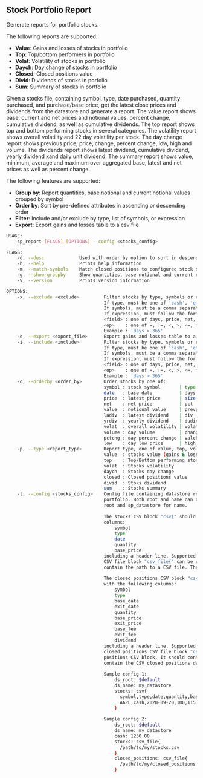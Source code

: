 ## Stock Portfolio Report
Generate reports for portfolio stocks.

The following reports are supported:
- **Value**: Gains and losses of stocks in portfolio
- **Top**: Top/bottom performers in portfolio
- **Volat**: Volatility of stocks in portfolio
- **Daych**: Day change of stocks in portfolio
- **Closed**: Closed positions value
- **Divid**: Dividends of stocks in porfolio
- **Sum**: Summary of stocks in portfolio

Given a stocks file, containing symbol, type, date purchased, quantity purchased, and purchase/base price,
get the latest close prices and dividends from the datastore and generate a report. The value report shows base,
current and net prices and notional values, percent change, cumulative dividend, as well as cumulative dividends.
The top report shows top and bottom performing stocks in several categories. The volatility report shows overall
volatility and 22 day volatility per stock. The day change report shows previous price, price, change, percent
change, low, high and volume. The dividends report shows latest dividend, cumulative dividend, yearly dividend
xand daily unit dividend. The summary report shows value, minimum, average and maximum over aggregated base,
latest and net prices as well as percent change.

The following features are supported:
- **Group by**: Report quantities, base notional and current notional values grouped by symbol
- **Order by**: Sort by pre-defined attributes in ascending or descending order
- **Filter**: Include and/or exclude by type, list of symbols, or expression
- **Export**: Export gains and losses table to a csv file

```bash
USAGE:
    sp_report [FLAGS] [OPTIONS] --config <stocks_config>

FLAGS:
    -d, --desc             Used with order by option to sort in descending order
    -h, --help             Prints help information
    -m, --match-symbols    Match closed positions to configured stock symbols post filtering and ordering
    -g, --show-groupby     Show quantities, base notional and current notional values grouped by symbol
    -V, --version          Prints version information

OPTIONS:
    -x, --exclude <exclude>         Filter stocks by type, symbols or expression;
                                    If type, must be one of 'cash', 'etf', or 'index'.
                                    If symbols, must be a comma separated list of symbol names.
                                    If expression, must follow the format '<field> <op> <value>', where:
                                    <field> : one of days, price, net, pct, div, size, value
                                    <op>    : one of =, !=, <, >, <=, >=
                                    Example : 'days > 365'
    -e, --export <export_file>      Export gains and losses table to a csv file
    -i, --include <include>         Filter stocks by type, symbols or expression;
                                    If type, must be one of 'cash', 'etf', or 'index'.
                                    If symbols, must be a comma separated list of symbol names.
                                    If expression, must follow the format '<field> <op> <value>', where:
                                    <field> : one of days, price, net, pct, div, size, value
                                    <op>    : one of =, !=, <, >, <=, >=
                                    Example : 'days > 365'
    -o, --orderby <order_by>        Order stocks by one of:
                                    symbol : stock symbol       | type    : stock type
                                    date   : base date          | days    : days held
                                    price  : latest price       | size    : quantity
                                    net    : net price          | pct     : percent change
                                    value  : notional value     | prevpr  : previous day price
                                    ladiv  : latest dividend    | div     : cumulative dividend
                                    yrdiv  : yearly dividend    | dudiv   : daily unit dividend
                                    volat  : overall volatility | volat22 : 22 day volatility
                                    volume : day volume         | change  : day change
                                    pctchg : day percent change | valchg  : day value change
                                    low    : day low price      | high    : day high price
    -p, --type <report_type>        Report type, one of value, top, volat (default: value)
                                    value  : stocks value (gains & losses)
                                    top    : Top/Bottom performing stocks
                                    volat  : Stocks volatility
                                    daych  : Stocks day change
                                    closed : Closed positions value
                                    divid  : Stoks dividend
                                    sum    : Stocks summary
    -l, --config <stocks_config>    Config file containing datastore root and name, stocks, closed positions and cash in
                                    portfolio. Both root and name can be set to "$default" which will use home path for
                                    root and sp_datastore for name.
                                    
                                    The stocks CSV block "csv{" should contain stocks in portfolio, with the following
                                    columns:
                                        symbol
                                        type
                                        date
                                        quantity
                                        base_price
                                    including a header line. Supported type values include cash, etf and index. A stocks
                                    CSV file block "csv_file{" can be used instead of a stocks CSV block. It should
                                    contain the path to a CSV file. The file should contain the CSV stocks data.
                                    
                                    The closed positions CSV block "csv{" should contain closed positions in portfolio,
                                    with the following columns:
                                        symbol
                                        type
                                        base_date
                                        exit_date
                                        quantity
                                        base_price
                                        exit_price
                                        base_fee
                                        exit_fee
                                        dividend
                                    including a header line. Supported type values include cash, etf and index. The
                                    closed positions CSV file block "csv_file{" can be used instead of a closed
                                    positions CSV block. It should contain the path to a CSV file. The file should
                                    contain the CSV closed positions data.
                                    
                                    Sample config 1:
                                        ds_root: $default
                                        ds_name: my_datastore
                                        stocks: csv{
                                          symbol,type,date,quantity,base_price
                                          AAPL,cash,2020-09-20,100,115.00
                                        }
                                    
                                    Sample config 2:
                                        ds_root: $default
                                        ds_name: my_datastore
                                        cash: 1250.00
                                        stocks: csv_file{
                                          /path/to/my/stocks.csv
                                        }
                                        closed_positions: csv_file{
                                          /path/to/my/closed_positions.csv
                                        }
```
